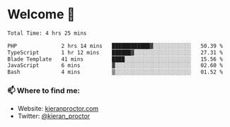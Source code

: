 # Welcome 🦘

<!--START_SECTION:waka-->

```txt
Total Time: 4 hrs 25 mins

PHP              2 hrs 14 mins   ████████████▓░░░░░░░░░░░░   50.39 %
TypeScript       1 hr 12 mins    ██████▓░░░░░░░░░░░░░░░░░░   27.31 %
Blade Template   41 mins         ████░░░░░░░░░░░░░░░░░░░░░   15.56 %
JavaScript       6 mins          ▓░░░░░░░░░░░░░░░░░░░░░░░░   02.60 %
Bash             4 mins          ▒░░░░░░░░░░░░░░░░░░░░░░░░   01.52 %
```

<!--END_SECTION:waka-->

### 📫 Where to find me:

-   Website: [kieranproctor.com](https://kieranproctor.com/)
-   Twitter: [@kieran_proctor](https://twitter.com/kieran_proctor)
